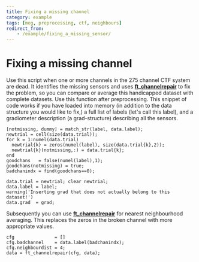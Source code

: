 ```yaml
---
title: Fixing a missing channel
category: example
tags: [meg, preprocessing, ctf, neighbours]
redirect_from:
    - /example/fixing_a_missing_sensor/
---
```


# Fixing a missing channel

Use this script when one or more channels in the 275 channel CTF system are dead. It identifies the missing sensors and uses **[ft_channelrepair](/reference/ft_channelrepair)** to fix the problem, so you can compare or average this handicapped dataset with complete datasets. Use this function after preprocessing. This snippet of code works if you have loaded into memory (in addition to the data structure you would like to fix,) a full list of labels (let's call this label), and a gradiometer description (a grad-structure) describing all the sensors.

    [notmissing, dummy] = match_str(label, data.label);
    newtrial = cell(size(data.trial));
    for k = 1:numel(data.trial)
      newtrial{k} = zeros(numel(label), size(data.trial{k},2));
      newtrial{k}(notmissing,:) = data.trial{k};
    end
    goodchans   = false(numel(label),1);
    goodchans(notmissing) = true;
    badchanindx = find(goodchans==0);

    data.trial = newtrial; clear newtrial;
    data.label = label;
    warning('Inserting grad that does not actually belong to this dataset!')
    data.grad  = grad;

Subsequently you can use **[ft_channelrepair](/reference/ft_channelrepair)** for nearest neighbourhood averaging. This replaces the zeros in the broken channel with more appropriate values.

    cfg               = []
    cfg.badchannel    = data.label(badchanindx);
    cfg.neighbourdist = 4;
    data = ft_channelrepair(cfg, data);
